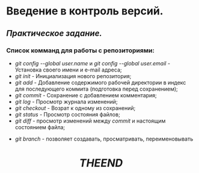 # **Введение в контроль версий.**
## *Практическое задание.*
### Список комманд для работы с репозиториями:
+ *git config --global user.name* и *git config --global user.email* - Установка своего имени и e-mail адреса;
+ *git init* - Инициализация нового репозитория;
+ *git add* - Добавление содержимого рабочей директории в индекс для последующего коммита (подготовка перед сохранением);
+ *git commit* - Сохранение с добавлением комментария;
+ *git log* - Просмотр журнала изменений;
+ *git checkout* - Возрат к одному из сохранений;
+ *git status* - Просмотр состояния файлов;
+ *git diff* - просмотр изменений между *commit* и настоящим состоянием файла;
* *git branch* - позволяет создавать, просматривать, переименовывать 
# $$ THE END$$

